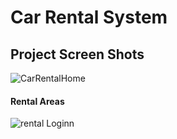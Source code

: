 # Car Rental System 

<h2>Project Screen Shots </h2>

![CarRentalHome](https://user-images.githubusercontent.com/82944875/190337356-c59d3195-d0cd-4819-98de-ac0d54429eb2.jpg)


<h4>Rental Areas </h4>

![rental Loginn](https://user-images.githubusercontent.com/82944875/190338260-f73094f3-9eb7-4cb4-9303-69f527092871.jpg)
